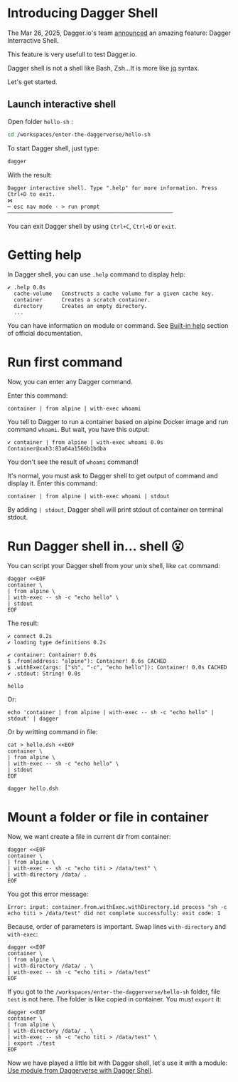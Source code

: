# Introducing Dagger Shell

The Mar 26, 2025, Dagger.io's team [announced](https://dagger.io/blog/a-shell-for-the-container-age-introducing-dagger-shell) an amazing feature: Dagger Interractive Shell.

This feature is very usefull to test Dagger.io.

Dagger shell is not a shell like Bash, Zsh...It is more like [jq](https://jqlang.org) syntax.

Let's get started.

## Launch interactive shell

Open folder `hello-sh` :
```bash
cd /workspaces/enter-the-daggerverse/hello-sh
```

To start Dagger shell, just type:
```bash
dagger
```

With the result:
```
Dagger interactive shell. Type ".help" for more information. Press Ctrl+D to exit.
⋈
─ esc nav mode · > run prompt ────────────────────────────────────────────────────
```

You can exit Dagger shell by using `Ctrl+C`, `Ctrl+D` or `exit`.

# Getting help

In Dagger shell, you can use `.help` command to display help:
```
✔ .help 0.0s
  cache-volume   Constructs a cache volume for a given cache key.
  container      Creates a scratch container.
  directory      Creates an empty directory.
  ...
```

You can have information on module or command. See [Built-in help](https://docs.dagger.io/features/shell/#built-in-help) section of official documentation.

# Run first command

Now, you can enter any Dagger command.

Enter this command:
```
container | from alpine | with-exec whoami
```

You tell to Dagger to run a container based on alpine Docker image and run command `whoami`. But wait, you have this output:
```
✔ container | from alpine | with-exec whoami 0.0s
Container@xxh3:83a64a1566b1bdba
```

You don't see the result of `whoami` command!

It's normal, you must ask to Dagger shell to get output of command and display it. Enter this command:
```
container | from alpine | with-exec whoami | stdout
```

By adding `| stdout`, Dagger shell will print stdout of container on terminal stdout.  

# Run Dagger shell in... shell 😮

You can script your Dagger shell from your unix shell, like `cat` command:  
```
dagger <<EOF
container \
| from alpine \
| with-exec -- sh -c "echo hello" \
| stdout
EOF
```

The result:
```
✔ connect 0.2s
✔ loading type definitions 0.2s

✔ container: Container! 0.0s
$ .from(address: "alpine"): Container! 0.6s CACHED
$ .withExec(args: ["sh", "-c", "echo hello"]): Container! 0.0s CACHED
✔ .stdout: String! 0.0s

hello
```

Or:
```
echo 'container | from alpine | with-exec -- sh -c "echo hello" | stdout' | dagger
```

Or by writting command in file:  
```
cat > hello.dsh <<EOF
container \
| from alpine \
| with-exec -- sh -c "echo hello" \
| stdout
EOF

dagger hello.dsh
```

# Mount a folder or file in container

Now, we want create a file in current dir from container:
```
dagger <<EOF
container \
| from alpine \
| with-exec -- sh -c "echo titi > /data/test" \
| with-directory /data/ .
EOF
```

You got this error message:
```
Error: input: container.from.withExec.withDirectory.id process "sh -c echo titi > /data/test" did not complete successfully: exit code: 1
```

Because, order of parameters is important. Swap lines `with-directory` and `with-exec`:
```
dagger <<EOF
container \
| from alpine \
| with-directory /data/ . \
| with-exec -- sh -c "echo titi > /data/test"
EOF
```

If you got to the `/workspaces/enter-the-daggerverse/hello-sh` folder, file `test` is not here.
The folder is like copied in container.
You must `export` it:
```
dagger <<EOF
container \
| from alpine \
| with-directory /data/ . \
| with-exec -- sh -c "echo titi > /data/test" \
| export ./test
EOF
```

Now we have played a little bit with Dagger shell, let's use it with a module: [Use module from Daggerverse with Dagger Shell](./06-use-module-from-daggerverse-with-dagger-shell).
